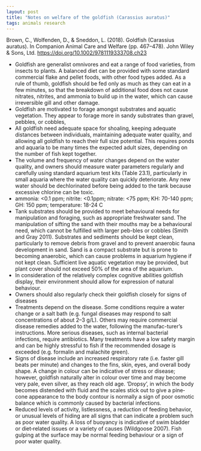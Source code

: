 ```yaml
---
layout: post
title: "Notes on welfare of the goldfish (Carassius auratus)"
tags: animals research
---
```

Brown, C., Wolfenden, D., & Sneddon, L. (2018). Goldfish (Carassius auratus). In Companion Animal Care and Welfare (pp. 467–478). John Wiley & Sons, Ltd. https://doi.org/10.1002/9781119333708.ch23  

- Goldfish are generalist omnivores and eat a range of food varieties, from insects to plants. A balanced diet can be provided with some standard commercial flake and pellet foods, with other food types added. As a rule of thumb, goldfish should be fed only as much as they can eat in a few minutes, so that the breakdown of additional food does not cause nitrates, nitrites, and ammonia to build up in the water, which can cause irreversible gill and other damage.
- Goldfish are motivated to forage amongst substrates and aquatic vegetation. They appear to forage more in sandy substrates than gravel, pebbles, or cobbles,
- All goldfish need adequate space for shoaling, keeping adequate distances between individuals, maintaining adequate water quality, and allowing all goldfish to reach their full size potential. This requires ponds and aquaria to be many times the expected adult sizes, depending on the number of fish kept together.
- The volume and frequency of water changes depend on the water quality, and owners should measure water parameters regularly and carefully using standard aquarium test kits (Table 23.1), particularly in small aquaria where the water quality can quickly deteriorate. Any new water should be dechlorinated before being added to the tank because excessive chlorine can be toxic.
- ammonia: <0.1 ppm; nitrite: <0.1ppm; nitrate: <75 ppm; KH: 70-140 ppm; GH: 150 ppm; temperature: 18-24 C
- Tank substrates should be provided to meet behavioural needs for manipulation and foraging, such as appropriate freshwater sand. The manipulation of sifting the sand with their mouths may be a behavioural need, which cannot be fulfilled with larger peb-bles or cobbles (Smith and Gray 2011). Substrates and sediments should be kept clean, particularly to remove debris from gravel and to prevent anaerobic fauna development in sand. Sand is a compact substrate but is prone to becoming anaerobic, which can cause problems in aquarium hygiene if not kept clean.
Sufficient live aquatic vegetation may be provided, but plant cover should not exceed 50% of the area of the aquarium.
- In consideration of the relatively complex cognitive abilities goldfish display, their environment should allow for expression of natural behaviour.
- Owners should also regularly check their goldfish closely for signs of diseases
- Treatments depend on the disease. Some conditions require a water change or a salt bath (e.g. fungal diseases may respond to salt concentrations of about 2–3 g/L). Others may require commercial disease remedies added to the water, following the manufac-turer’s instructions. More serious diseases, such as internal bacterial infections, require antibiotics.
Many treatments have a low safety margin and can be highly stressful to
fish if the recommended dosage is exceeded (e.g. formalin and malachite green).
- Signs of disease include an increased respiratory rate (i.e. faster gill beats per minute) and changes to the fins, skin, eyes, and overall body shape. A change in colour can be indicative of stress or disease; however, goldfish naturally alter in colour over time and may become very pale, even silver, as they reach old age. ‘Dropsy’, in which the body becomes distended with fluid and the scales stick out to give a pine‐cone appearance to the body contour is normally a sign of poor osmotic balance which is commonly caused by bacterial infections.
- Reduced levels of activity, listlessness, a reduction of feeding behavior, or unusual levels of hiding are all signs that can indicate a problem such as poor water quality. A loss of buoyancy is indicative of swim bladder or diet‐related issues or a variety of causes (Wildgoose 2007). Fish gulping at the surface may be normal feeding behaviour or a sign of poor water quality.
